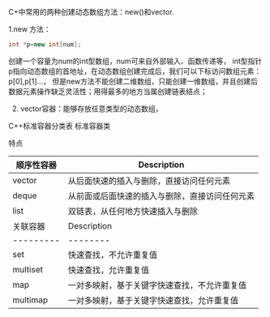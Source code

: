 C+中常用的两种创建动态数组方法：new()和vector.

1.new 方法：
```cpp
int *p=new int[num];
```
创建一个容量为num的int型数组，num可来自外部输入、函数传递等，
int型指针p指向动态数组的首地址，在动态数组创建完成后，我们可以下标访问数组元素：p[0],p[1]...，
但是new方法不能创建二维数组，只能创建一维数组，并且创建后数据元素操作缺乏灵活性；用得最多的地方当属创建链表结点；

2. vector容器：能够存放任意类型的动态数组，


C++标准容器分类表
标准容器类

特点

| 顺序性容器 | Description |
|--------- | -------- |
| vector | 从后面快速的插入与删除，直接访问任何元素 |
| deque | 从前面或后面快速的插入与删除，直接访问任何元素 |
| list | 双链表，从任何地方快速插入与删除 |
| 关联容器| Description|
|--------- | -------- |
set | 快速查找，不允许重复值
multiset | 快速查找，允许重复值
map | 一对多映射，基于关键字快速查找，不允许重复值
multimap | 一对多映射，基于关键字快速查找，允许重复值
